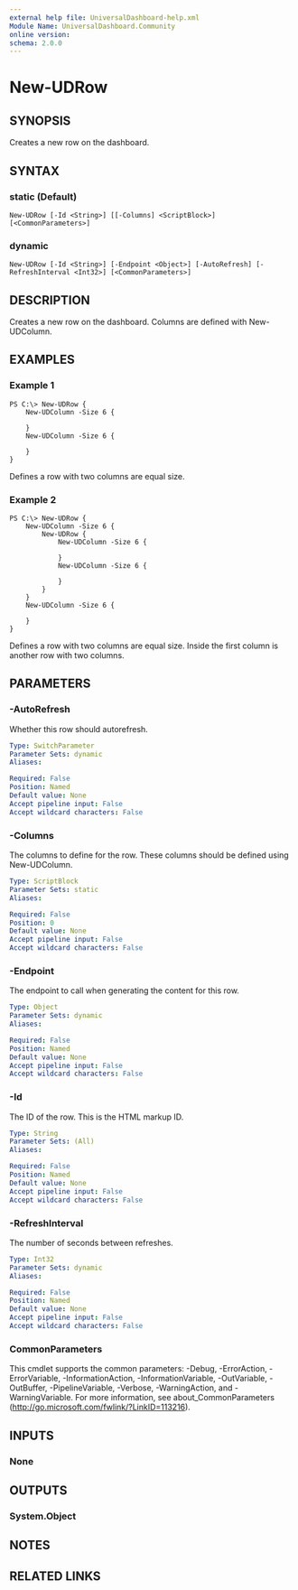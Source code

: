 ```yaml
---
external help file: UniversalDashboard-help.xml
Module Name: UniversalDashboard.Community
online version:
schema: 2.0.0
---
```


# New-UDRow

## SYNOPSIS
Creates a new row on the dashboard.

## SYNTAX

### static (Default)
```
New-UDRow [-Id <String>] [[-Columns] <ScriptBlock>] [<CommonParameters>]
```

### dynamic
```
New-UDRow [-Id <String>] [-Endpoint <Object>] [-AutoRefresh] [-RefreshInterval <Int32>] [<CommonParameters>]
```

## DESCRIPTION
Creates a new row on the dashboard. Columns are defined with New-UDColumn.

## EXAMPLES

### Example 1
```
PS C:\> New-UDRow {
	New-UDColumn -Size 6 {
	
	}
	New-UDColumn -Size 6 {
	
	}
}
```

Defines a row with two columns are equal size.

### Example 2
```
PS C:\> New-UDRow {
	New-UDColumn -Size 6 {
		New-UDRow {
			New-UDColumn -Size 6 {
			
			}
			New-UDColumn -Size 6 {
			
			}
		}
	}
	New-UDColumn -Size 6 {
	
	}
}
```

Defines a row with two columns are equal size. Inside the first column is another row with two columns.

## PARAMETERS

### -AutoRefresh
Whether this row should autorefresh. 

```yaml
Type: SwitchParameter
Parameter Sets: dynamic
Aliases:

Required: False
Position: Named
Default value: None
Accept pipeline input: False
Accept wildcard characters: False
```

### -Columns
The columns to define for the row. These columns should be defined using New-UDColumn.

```yaml
Type: ScriptBlock
Parameter Sets: static
Aliases:

Required: False
Position: 0
Default value: None
Accept pipeline input: False
Accept wildcard characters: False
```

### -Endpoint
The endpoint to call when generating the content for this row. 

```yaml
Type: Object
Parameter Sets: dynamic
Aliases:

Required: False
Position: Named
Default value: None
Accept pipeline input: False
Accept wildcard characters: False
```

### -Id
The ID of the row. This is the HTML markup ID.

```yaml
Type: String
Parameter Sets: (All)
Aliases:

Required: False
Position: Named
Default value: None
Accept pipeline input: False
Accept wildcard characters: False
```

### -RefreshInterval
The number of seconds between refreshes. 

```yaml
Type: Int32
Parameter Sets: dynamic
Aliases:

Required: False
Position: Named
Default value: None
Accept pipeline input: False
Accept wildcard characters: False
```

### CommonParameters
This cmdlet supports the common parameters: -Debug, -ErrorAction, -ErrorVariable, -InformationAction, -InformationVariable, -OutVariable, -OutBuffer, -PipelineVariable, -Verbose, -WarningAction, and -WarningVariable. For more information, see about_CommonParameters (http://go.microsoft.com/fwlink/?LinkID=113216).

## INPUTS

### None

## OUTPUTS

### System.Object

## NOTES

## RELATED LINKS
